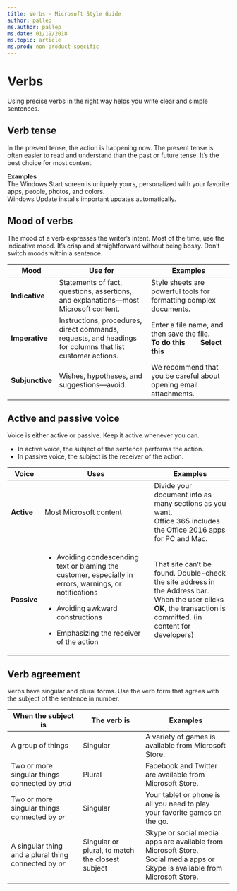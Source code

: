 ```yaml
---
title: Verbs - Microsoft Style Guide
author: pallep
ms.author: pallep
ms.date: 01/19/2018
ms.topic: article
ms.prod: non-product-specific
---
```


# Verbs

 Using precise verbs in the right way helps you write clear and simple sentences.

## Verb tense

In
the present tense, the action is happening now. The present tense
is often easier to read and understand than the past or future
tense. It’s the best choice for most content. 

**Examples**  
The Windows Start screen is uniquely yours, personalized with your favorite apps, people, photos, and colors.  
Windows Update installs important updates automatically.

## Mood of verbs

The
mood of a verb expresses the writer’s intent. Most of the time,
use the indicative mood. It’s crisp and straightforward without
being bossy. Don’t switch moods within a sentence.


|    **Mood**     |                                                **Use for**                                                |                                                       **Examples**                                                        |
|-----------------|-----------------------------------------------------------------------------------------------------------|---------------------------------------------------------------------------------------------------------------------------|
| **Indicative**  |            Statements of fact, questions, assertions, and explanations—most Microsoft content.            |                             Style sheets are powerful tools for formatting complex documents.                             |
| **Imperative**  | Instructions, procedures, direct commands, requests, and headings for columns that list customer actions. | Enter a file name, and then save the file.<br />**To do this&nbsp;&nbsp;&nbsp;&nbsp;&nbsp;&nbsp;&nbsp;&nbsp;Select this** |
| **Subjunctive** |                                Wishes, hypotheses, and suggestions—avoid.                                 |                             We recommend that you be careful about opening email attachments.                             |

## Active and passive voice

Voice is either active or passive. Keep it active whenever you can.

  - In active voice, the subject of the sentence performs the action. 
  - In passive voice, the subject is the receiver of the action.

|  **Voice**  |                                                                                                             **Uses**                                                                                                              |                                                                              **Examples**                                                                               |
|-------------|-----------------------------------------------------------------------------------------------------------------------------------------------------------------------------------------------------------------------------------|-------------------------------------------------------------------------------------------------------------------------------------------------------------------------|
| **Active**  |                                                                                                      Most Microsoft content                                                                                                       |                         Divide your document into as many sections as you want. <br />Office 365 includes the Office 2016 apps for PC and Mac.                          |
| **Passive** | <ul><li>Avoiding condescending text or blaming the customer, especially in errors, warnings, or notifications</ul></li> <ul><li>Avoiding awkward constructions</ul></li> <ul><li>Emphasizing the receiver of the action</ul></li> | That site can’t be found. Double-check the site address in the Address bar.<br />When the user clicks **OK**, the transaction is committed. (in content for developers) |

## Verb agreement

Verbs
have singular and plural forms. Use the verb form that
agrees with the subject of the sentence in number. 


|                **When the subject is**                |                 **The verb is**                  |                                                           **Examples**                                                            |
|-------------------------------------------------------|--------------------------------------------------|-----------------------------------------------------------------------------------------------------------------------------------|
|                   A group of things                   |                     Singular                     |                                       A variety of games is available from Microsoft Store.                                       |
|    Two or more singular things connected by *and*     |                      Plural                      |                                     Facebook and Twitter are available from Microsoft Store.                                      |
|     Two or more singular things connected by *or*     |                     Singular                     |                            Your tablet or phone is all you need to play your favorite games on the go.                            |
| A singular thing and a plural thing connected by *or* | Singular or plural, to match the closest subject | Skype or social media apps are available from Microsoft Store.<br />Social media apps or Skype is available from Microsoft Store. |

